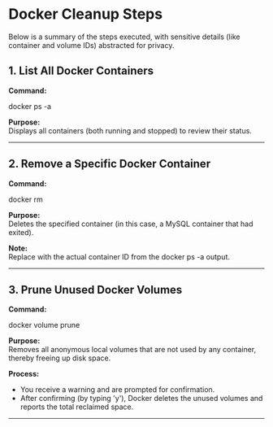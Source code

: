 # Docker Cleanup Steps

Below is a summary of the steps executed, with sensitive details (like container and volume IDs) abstracted for privacy.

## 1. List All Docker Containers

**Command:**

docker ps -a

**Purpose:**  
Displays all containers (both running and stopped) to review their status.

---

## 2. Remove a Specific Docker Container

**Command:**

docker rm <container-id>

**Purpose:**  
Deletes the specified container (in this case, a MySQL container that had exited).

**Note:**  
Replace <container-id> with the actual container ID from the docker ps -a output.

---

## 3. Prune Unused Docker Volumes

**Command:**

docker volume prune

**Purpose:**  
Removes all anonymous local volumes that are not used by any container, thereby freeing up disk space.

**Process:**

- You receive a warning and are prompted for confirmation.
- After confirming (by typing 'y'), Docker deletes the unused volumes and reports the total reclaimed space.

---

